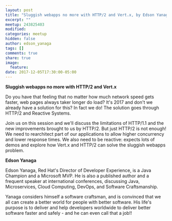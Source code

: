 ```yaml
---
layout: post
title: "Sluggish webapps no more with HTTP/2 and Vert.x, by Edson Yanaga"
excerpt: ""
meetup: 243825403
modified:
categories: meetup
hidden: false
author: edson_yanaga
tags: []
comments: true
share: true
image:
  feature:
date: 2017-12-05T17:30:00-05:00
---
```


__Sluggish webapps no more with HTTP/2 and Vert.x__

Do you have that feeling that no matter how much network speed gets faster, web pages always taker longer do load? 
It's 2017 and don't we already have a solution for this? In fact we do! The solution goes through HTTP/2 and Reactive Systems.

Join us on this session and we'll discuss the limitations of HTTP/1.1 and the new improvements brought to us by HTTP/2. 
But just HTTP/2 is not enough! We need to rearchitect part of our applications to allow higher concurrency and lower response times. 
We also need to be reactive: expects lots of demos and explore how Vert.x and HTTP/2 can solve the sluggish webapps problem.

__Edson Yanaga__

Edson Yanaga, Red Hat's Director of Developer Experience, is a Java Champion and a Microsoft MVP. 
He is also a published author and a frequent speaker at international conferences, discussing Java, Microservices, Cloud Computing, DevOps, and Software Craftsmanship. 

Yanaga considers himself a software craftsman, and is convinced that we all can create a better world for people with better software. 
His life's purpose is to deliver and help developers worldwide to deliver better software faster and safely - and he can even call that a job!!
